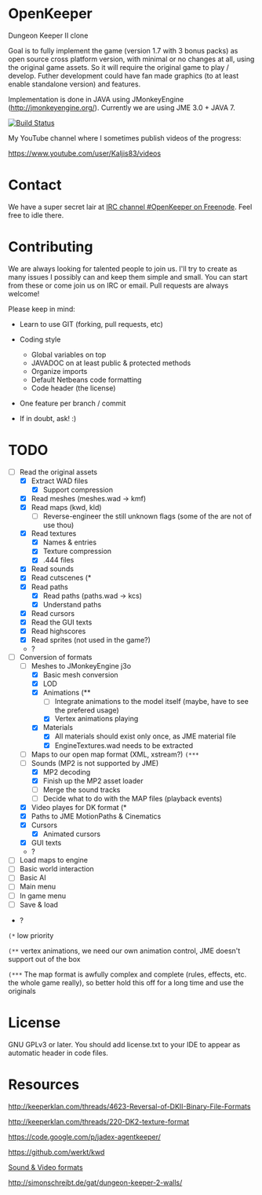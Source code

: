 OpenKeeper
=================

Dungeon Keeper II clone

Goal is to fully implement the game (version 1.7 with 3 bonus packs) as open source cross platform version, with minimal or no changes at all, using the original game assets. So it will require the original game to play / develop. Futher development could have fan made graphics (to at least enable standalone version) and features.

Implementation is done in JAVA using JMonkeyEngine (http://jmonkeyengine.org/). Currently we are using JME 3.0 + JAVA 7.

[![Build Status](https://travis-ci.org/tonihele/OpenKeeper.svg)](https://travis-ci.org/tonihele/OpenKeeper)

My YouTube channel where I sometimes publish videos of the progress:

https://www.youtube.com/user/Kaljis83/videos

Contact
========

We have a super secret lair at [IRC channel #OpenKeeper on Freenode](https://webchat.freenode.net/?channels=OpenKeeper). Feel free to idle there.

Contributing
=============

We are always looking for talented people to join us. I'll try to create as many issues I possibly can and keep them simple and small. You can start from these or come join us on IRC or email. Pull requests are always welcome!

Please keep in mind:
 - Learn to use GIT (forking, pull requests, etc)
 - Coding style
    - Global variables on top
    - JAVADOC on at least public & protected methods
    - Organize imports
    - Default Netbeans code formatting
    - Code header (the license)

- One feature per branch / commit
- If in doubt, ask! :)

TODO
====

- [ ] Read the original assets
  - [x] Extract WAD files
    - [x] Support compression
  - [x] Read meshes (meshes.wad -> kmf)
  - [x] Read maps (kwd, kld)
    - [ ] Reverse-engineer the still unknown flags (some of the are not of use thou)
  - [x] Read textures
    - [x] Names & entries
    - [x] Texture compression
    - [x] .444 files
  - [x] Read sounds
  - [x] Read cutscenes (*
  - [x] Read paths
    - [x] Read paths (paths.wad -> kcs)
    - [x] Understand paths
  - [x] Read cursors
  - [x] Read the GUI texts
  - [x] Read highscores
  - [x] Read sprites (not used in the game?)
  - ?
- [ ] Conversion of formats
  - [ ] Meshes to JMonkeyEngine j3o
    - [x] Basic mesh conversion
    - [x] LOD
    - [x] Animations (**
      - [ ] Integrate animations to the model itself (maybe, have to see the prefered usage)
      - [x] Vertex animations playing
    - [x] Materials
      - [x] All materials should exist only once, as JME material file
      - [x] EngineTextures.wad needs to be extracted
  - [ ] Maps to our open map format (XML, xstream?) `(***`
  - [ ] Sounds (MP2 is not supported by JME)
    - [x] MP2 decoding
    - [x] Finish up the MP2 asset loader
    - [ ] Merge the sound tracks
    - [ ] Decide what to do with the MAP files (playback events)
  - [x] Video playes for DK format (*
  - [x] Paths to JME MotionPaths & Cinematics
  - [x] Cursors
    - [x] Animated cursors
  - [x] GUI texts
  - ?
- [ ] Load maps to engine
- [ ] Basic world interaction
- [ ] Basic AI
- [ ] Main menu
- [ ] In game menu
- [ ] Save & load
- ?
  
`(*` low priority

`(**` vertex animations, we need our own animation control, JME doesn't support out of the box

`(***` The map format is awfully complex and complete (rules, effects, etc. the whole game really), so better hold this off for a long time and use the originals

License
==========

GNU GPLv3 or later. You should add license.txt to your IDE to appear as automatic header in code files.

Resources
=========

http://keeperklan.com/threads/4623-Reversal-of-DKII-Binary-File-Formats

http://keeperklan.com/threads/220-DK2-texture-format

https://code.google.com/p/jadex-agentkeeper/

https://github.com/werkt/kwd

[Sound & Video formats](http://wiki.multimedia.cx/index.php?title=Electronic_Arts_Formats)

http://simonschreibt.de/gat/dungeon-keeper-2-walls/
